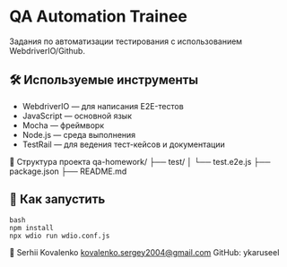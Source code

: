# QA Automation Trainee

Задания по автоматизации тестирования с использованием WebdriverIO/Github.

## 🛠️ Используемые инструменты

- WebdriverIO — для написания E2E-тестов
- JavaScript — основной язык
- Mocha — фреймворк
- Node.js — среда выполнения
- TestRail — для ведения тест-кейсов и документации

📂 Структура проекта
qa-homework/
├── test/
│   └── test.e2e.js
├── package.json
├── README.md

## 🚀 Как запустить
```
bash
npm install
npx wdio run wdio.conf.js
```


👤
Serhii Kovalenko
kovalenko.sergey2004@gmail.com
GitHub: ykaruseel





